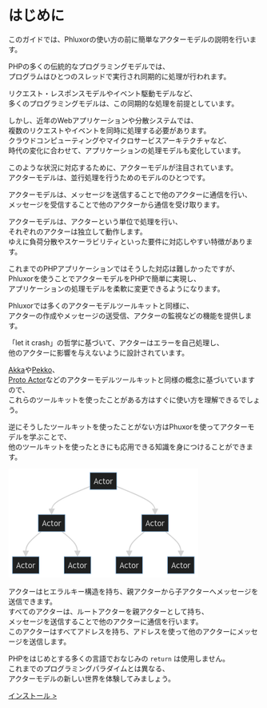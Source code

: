 # はじめに

このガイドでは、Phluxorの使い方の前に簡単なアクターモデルの説明を行います。  

PHPの多くの伝統的なプログラミングモデルでは、  
プログラムはひとつのスレッドで実行され同期的に処理が行われます。  

リクエスト・レスポンスモデルやイベント駆動モデルなど、  
多くのプログラミングモデルは、この同期的な処理を前提としています。  

しかし、近年のWebアプリケーションや分散システムでは、  
複数のリクエストやイベントを同時に処理する必要があります。  
クラウドコンピューティングやマイクロサービスアーキテクチャなど、  
時代の変化に合わせて、アプリケーションの処理モデルも変化しています。  

このような状況に対応するために、アクターモデルが注目されています。  
アクターモデルは、並行処理を行うためのモデルのひとつです。  

アクターモデルは、メッセージを送信することで他のアクターに通信を行い、  
メッセージを受信することで他のアクターから通信を受け取ります。  

アクターモデルは、アクターという単位で処理を行い、  
それぞれのアクターは独立して動作します。  
ゆえに負荷分散やスケーラビリティといった要件に対応しやすい特徴があります。  

これまでのPHPアプリケーションではそうした対応は難しかったですが、  
Phluxorを使うことでアクターモデルをPHPで簡単に実現し、  
アプリケーションの処理モデルを柔軟に変更できるようになります。  

Phluxorでは多くのアクターモデルツールキットと同様に、  
アクターの作成やメッセージの送受信、アクターの監視などの機能を提供します。  

「let it crash」の哲学に基づいて、アクターはエラーを自己処理し、  
他のアクターに影響を与えないように設計されています。  

[Akka](https://akka.io/)や[Pekko](https://pekko.apache.org/)、  
[Proto Actor](https://proto.actor/)などのアクターモデルツールキットと同様の概念に基づいていますので、  
これらのツールキットを使ったことがある方はすぐに使い方を理解できるでしょう。

逆にそうしたツールキットを使ったことがない方はPhuxorを使ってアクターモデルを学ぶことで、  
他のツールキットを使ったときにも応用できる知識を身につけることができます。  

![Actors](/images/actors.png "Actors")

アクターはヒエラルキー構造を持ち、親アクターから子アクターへメッセージを送信できます。  
すべてのアクターは、ルートアクターを親アクターとして持ち、  
メッセージを送信することで他のアクターに通信を行います。  
このアクターはすべてアドレスを持ち、アドレスを使って他のアクターにメッセージを送信します。  

PHPをはじめとする多くの言語でおなじみの `return` は使用しません。  
これまでのプログラミングパラダイムとは異なる、  
アクターモデルの新しい世界を体験してみましょう。  

[インストール >](/ja/guide/install.html)
